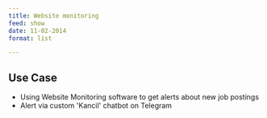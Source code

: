 ```yaml
---
title: Website monitoring
feed: show
date: 11-02-2014
format: list

---
```


## Use Case
- Using Website Monitoring software to get alerts about new job postings
- Alert via custom 'Kancil' chatbot on Telegram

